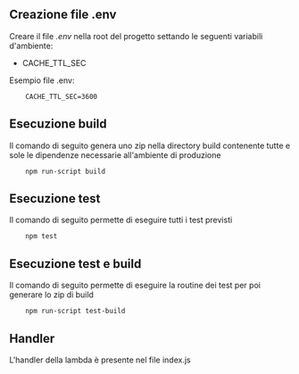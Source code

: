 ## Creazione file .env
Creare il file _.env_ nella root del progetto settando le seguenti variabili d'ambiente:
- CACHE_TTL_SEC

Esempio file .env:
```
    CACHE_TTL_SEC=3600
```

## Esecuzione build

Il comando di seguito genera uno zip nella directory build contenente tutte e sole le dipendenze necessarie all'ambiente di produzione

```
    npm run-script build
```
## Esecuzione test
Il comando di seguito permette di eseguire tutti i test previsti

```
    npm test
```

## Esecuzione test e build
Il comando di seguito permette di eseguire la routine dei test per poi generare lo zip di build

```
    npm run-script test-build
```

## Handler
L'handler della lambda è presente nel file index.js



